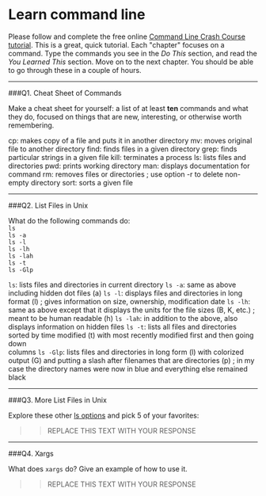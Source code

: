 # Learn command line

Please follow and complete the free online [Command Line Crash Course
tutorial](http://cli.learncodethehardway.org/book/). This is a great,
quick tutorial. Each "chapter" focuses on a command. Type the commands
you see in the _Do This_ section, and read the _You Learned This_
section. Move on to the next chapter. You should be able to go through
these in a couple of hours.

---

###Q1.  Cheat Sheet of Commands  

Make a cheat sheet for yourself: a list of at least **ten** commands and what they do, focused on things that are new, interesting, or otherwise worth remembering.

cp: makes copy of a file and puts it in another directory
mv: moves original file to another directory
find: finds files in a given directory
grep: finds particular strings in a given file
kill: terminates a process
ls: lists files and directories
pwd: prints working directory
man: displays documentation for command
rm: removes files or directories ; use option -r to delete non-empty directory
sort: sorts a given file

---

###Q2.  List Files in Unix   

What do the following commands do:  
`ls`  
`ls -a`  
`ls -l`  
`ls -lh`  
`ls -lah`  
`ls -t`  
`ls -Glp`  

`ls`: lists files and directories in current directory
`ls -a`: same as above including hidden dot files (a)
`ls -l`: displays files and directories in long format (l) ; gives information on size, ownership, modification date
`ls -lh`: same as above except that it displays the units for the file sizes (B, K, etc.) ; meant to be human readable (h)
`ls -lah`: in addition to the above, also displays information on hidden files
`ls -t`: lists all files and directories sorted by time modified (t) with most recently modified first and then going down  
columns
`ls -Glp`: lists files and directories in long form (l) with colorized output (G) and putting a slash after filenames that are directories (p) ; in my case the directory names were now in blue and everything else remained black

---

###Q3.  More List Files in Unix  

Explore these other [ls options](http://www.techonthenet.com/unix/basic/ls.php) and pick 5 of your favorites:

> > REPLACE THIS TEXT WITH YOUR RESPONSE

---

###Q4.  Xargs   

What does `xargs` do? Give an example of how to use it.

> > REPLACE THIS TEXT WITH YOUR RESPONSE

 

